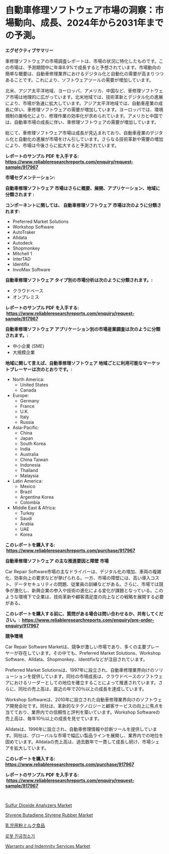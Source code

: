 <p><h1>自動車修理ソフトウェア市場の洞察：市場動向、成長、2024年から2031年までの予測。</h1></p><p><strong>エグゼクティブサマリー</strong></p>
<p><p>車修理ソフトウェアの市場調査レポートは、市場の状況に特化したものです。この市場は、予測期間中に年率8.9%で成長すると予想されています。市場動向の簡単な概要は、自動車修理業界におけるデジタル化と自動化の需要が高まりつつあることです。これにより、ソフトウェアツールの需要が増加しています。</p><p>北米、アジア太平洋地域、ヨーロッパ、アメリカ、中国など、車修理ソフトウェア市場は地理的に広がっています。北米地域では、技術革新とデジタル化の進展により、市場が急速に拡大しています。アジア太平洋地域では、自動車産業の成長に伴い、車修理ソフトウェアの需要が増加しています。ヨーロッパでは、環境規制の厳格化により、修理作業の効率化が求められています。アメリカと中国では、自動車市場の成長に伴い、車修理ソフトウェアの需要が増加しています。</p><p>総じて、車修理ソフトウェア市場は成長が見込まれており、自動車産業のデジタル化と自動化の進展が市場をけん引しています。さらなる技術革新や需要の増加により、市場は今後さらに拡大すると予測されています。</p></p>
<p><strong>レポートのサンプル PDF を入手する: <a href="https://www.reliableresearchreports.com/enquiry/request-sample/917967">https://www.reliableresearchreports.com/enquiry/request-sample/917967</a></strong></p>
<p><strong>市場セグメンテーション:</strong></p>
<p><strong> 自動車修理ソフトウェア 市場はさらに概要、展開、アプリケーション、地域に分類されます :</strong></p>
<p><strong>コンポーネントに関しては、 自動車修理ソフトウェア 市場は次のように分類されます: &nbsp;</strong></p>
<p><ul><li>Preferred Market Solutions</li><li>Workshop Software</li><li>AutoTraker</li><li>Alldata</li><li>Autodeck</li><li>Shopmonkey</li><li>Mitchell 1</li><li>InterTAD</li><li>Identifix</li><li>InvoMax Software</li></ul></p>
<p><strong> 自動車修理ソフトウェア タイプ別の市場分析は次のように分類されます。:</strong></p>
<p><ul><li>クラウドベース</li><li>オンプレミス</li></ul></p>
<p><strong>レポートのサンプル PDF を入手する: &nbsp;<a href="https://www.reliableresearchreports.com/enquiry/request-sample/917967">https://www.reliableresearchreports.com/enquiry/request-sample/917967</a></strong></p>
<p><strong> 自動車修理ソフトウェア アプリケーション別の市場産業調査は次のように分類されます。:</strong></p>
<p><ul><li>中小企業 (SME)</li><li>大規模企業</li></ul></p>
<p><strong>地域に関して言えば、自動車修理ソフトウェア 地域ごとに利用可能なマーケットプレーヤーは次のとおりです。:</strong></p>
<p><ul>
    <li>
        North America:
        <ul>
            <li>United States</li>
            <li>Canada</li>
        </ul>
    </li>
    <li>
        Europe:
        <ul>
            <li>Germany</li>
            <li>France</li>
            <li>U.K.</li>
            <li>Italy</li>
            <li>Russia</li>
        </ul>
    </li>
    <li>
        Asia-Pacific:
        <ul>
            <li>China</li>
            <li>Japan</li>
            <li>South Korea</li>
            <li>India</li>
            <li>Australia</li>
            <li>China Taiwan</li>
            <li>Indonesia</li>
            <li>Thailand</li>
            <li>Malaysia</li>
        </ul>
    </li>
    <li>
        Latin America:
        <ul>
            <li>Mexico</li>
            <li>Brazil</li>
            <li>Argentina Korea</li>
            <li>Colombia</li>
        </ul>
    </li>
    <li>
        Middle East & Africa:
        <ul>
            <li>Turkey</li>
            <li>Saudi</li>
            <li>Arabia</li>
            <li>UAE</li>
            <li>Korea</li>
        </ul>
    </li>
    </ul></p>
<p><strong>このレポートを購入する: &nbsp;<a href="https://www.reliableresearchreports.com/purchase/917967">https://www.reliableresearchreports.com/purchase/917967</a></strong></p>
<p><strong>自動車修理ソフトウェア の主な推進要因と障壁 市場</strong></p>
<p><p>Car Repair Software市場の主なドライバーは、デジタル化の増加、車両の複雑化、効率向上の要求などが挙げられる。一方、市場の障壁には、高い導入コスト、データセキュリティの問題、従業員の訓練などがある。さらに、市場では競争が激化し、新興企業の参入や技術の進化による変化が課題となっている。このような環境下で企業は、技術革新や顧客満足度の向上などの戦略を展開する必要がある。</p></p>
<p><strong>このレポートを購入する前に、質問がある場合は問い合わせるか、共有してください。:&nbsp; <a href="https://www.reliableresearchreports.com/enquiry/pre-order-enquiry/917967">https://www.reliableresearchreports.com/enquiry/pre-order-enquiry/917967</a></strong></p>
<p><strong>競争環境</strong></p>
<p><p>Car Repair Software Marketは、競争が激しい市場であり、多くの主要プレーヤーが存在しています。その中でも、Preferred Market Solutions、Workshop Software、Alldata、Shopmonkey、Identifixなどが注目されています。</p><p>Preferred Market Solutionsは、1997年に設立され、自動車修理業界向けのソリューションを提供しています。同社の市場成長は、クラウドベースのソフトウェアにおけるリーダーとしての地位を確立することによって推進されています。さらに、同社の売上高は、直近の年で20％以上の成長を達成しています。</p><p>Workshop Softwareは、2010年に設立された自動車修理業界向けのソフトウェア開発会社です。同社は、革新的なテクノロジーと顧客サービスの向上に焦点を当てており、業界内での信頼性と評判を築いています。Workshop Softwareの売上高は、毎年10％以上の成長を見せています。</p><p>Alldataは、1996年に設立され、自動車修理情報や診断ツールを提供しています。同社は、グローバルな市場で幅広い製品ラインを展開し、業界内での地位を固めています。Alldataの売上高は、過去数年で一貫して成長し続け、市場シェアを拡大しています。</p></p>
<p><strong>このレポートを購入する: &nbsp; <a href="https://www.reliableresearchreports.com/purchase/917967">https://www.reliableresearchreports.com/purchase/917967</a></strong></p>
<p><strong>レポートのサンプル PDF を入手する: &nbsp;<a href="https://www.reliableresearchreports.com/enquiry/request-sample/917967">https://www.reliableresearchreports.com/enquiry/request-sample/917967</a></strong><strong></strong></p>
<p>&nbsp;</p>
<p><p><a href="https://view.publitas.com/reportprime-1/sulfur-dioxide-analyzers-market-with-the-goal-of-estimating-the-market-size-and-future-growth-potential-of-various-market-segments-based-on-component-applications-end-user-and-region/">Sulfur Dioxide Analyzers Market</a></p><p><a href="https://view.publitas.com/reportprime-1/styrene-butadiene-styrene-rubber-market-size-market-share-and-global-market-analysis-report-2024-2031/">Styrene Butadiene Styrene Rubber Market</a></p><p><a href="https://medium.com/@mikedeckw2023/%E4%B9%B3%E5%85%90%E7%94%A8%E3%83%95%E3%82%A9%E3%83%BC%E3%83%9F%E3%83%A5%E3%83%A9%E3%83%95%E3%83%BC%E3%83%89%E5%B8%82%E5%A0%B4%E3%81%AE%E8%A6%8F%E6%A8%A1%E3%81%AF-%E3%82%B0%E3%83%AD%E3%83%BC%E3%83%90%E3%83%AB%E7%94%A3%E6%A5%AD%E3%81%AB%E3%81%8A%E3%81%91%E3%82%8B%E6%9C%80%E9%81%A9%E3%81%AA%E3%83%9E%E3%83%BC%E3%82%B1%E3%83%86%E3%82%A3%E3%83%B3%E3%82%B0%E3%83%81%E3%83%A3%E3%83%8D%E3%83%AB%E3%82%92%E6%98%8E%E3%82%89%E3%81%8B%E3%81%AB%E3%81%97%E3%81%BE%E3%81%99-026eb107fde2">乳児用粉ミルク食品</a></p><p><a href="https://medium.com/@lanceolsotn8978/%EB%A1%9C%EB%B4%87-%EC%A7%84%EA%B3%B5-%EC%B2%AD%EC%86%8C%EA%B8%B0-%EC%8B%9C%EC%9E%A5-%EA%B7%9C%EB%AA%A8-%EB%B0%8F-%EC%8B%9C%EC%9E%A5-%EB%8F%99%ED%96%A5-%EC%82%B0%EC%97%85-%EA%B0%9C%EC%9A%94-%EC%A0%84%EC%B2%B4-2024%EB%85%84%EB%B6%80%ED%84%B0-2031%EB%85%84%EA%B9%8C%EC%A7%80-a785b0c2385c">로봇 진공청소기</a></p><p><a href="https://github.com/lubmix/Market-Research-Report-List-1/blob/main/warranty-and-indemnity-services-market.md">Warranty and Indemnity Services Market</a></p></p>